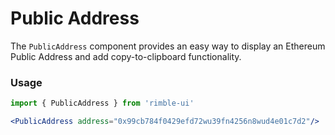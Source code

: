 # Public Address
The `PublicAddress` component provides an easy way to display an Ethereum Public Address and add copy-to-clipboard functionality. 

<!-- STORY -->

### Usage
```jsx
import { PublicAddress } from 'rimble-ui'
```

```jsx
<PublicAddress address="0x99cb784f0429efd72wu39fn4256n8wud4e01c7d2"/>

```

<!-- component props -->
